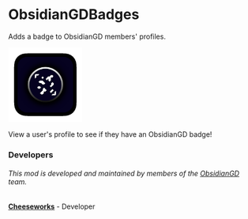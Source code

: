 # ObsidianGDBadges
Adds a badge to ObsidianGD members' profiles.

<img src="logo.png" width="150" alt="The mod's logo." />

View a user's profile to see if they have an ObsidianGD badge!

### Developers
###### This mod is developed and maintained by members of the [ObsidianGD](https://www.obsidianmg.cc/gd-team/#team) team.
**[Cheeseworks](https://github.com/BlueWitherer)** - Developer